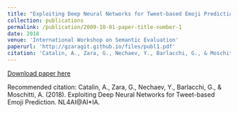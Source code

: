 ```yaml
---
title: "Exploiting Deep Neural Networks for Tweet-based Emoji Prediction"
collection: publications
permalink: /publication/2009-10-01-paper-title-number-1
date: 2018
venue: 'International Workshop on Semantic Evaluation'
paperurl: 'http://gzaragit.github.io/files/publ1.pdf'
citation: 'Catalin, A., Zara, G., Nechaev, Y., Barlacchi, G., & Moschitti, A. (2018). Exploiting Deep Neural Networks for Tweet-based Emoji Prediction. NL4AI@AI*IA.'
---
```


[Download paper here](http://ceur-ws.org/Vol-2244/paper_11.pdf)

Recommended citation: Catalin, A., Zara, G., Nechaev, Y., Barlacchi, G., & Moschitti, A. (2018). Exploiting Deep Neural Networks for Tweet-based Emoji Prediction. NL4AI@AI*IA.